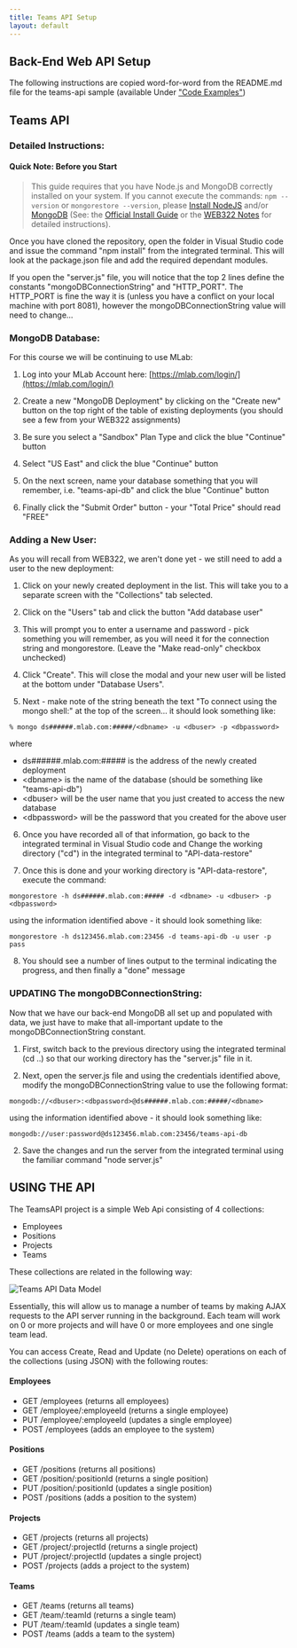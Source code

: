 ```yaml
---
title: Teams API Setup
layout: default
---
```


## Back-End Web API Setup

The following instructions are copied word-for-word from the README.md file for the teams-api sample (available Under <a href="https://github.com/sictweb/web422">"Code Examples"</a>)

## Teams API

<h3>Detailed Instructions:</h3>

<h4>Quick Note: Before you Start</h4>

> This guide requires that you have Node.js and MongoDB correctly installed on your system.  If you cannot execute the commands: `npm --version` or `mongorestore --version`, please [Install NodeJS](https://nodejs.org/) and/or [MongoDB](https://www.mongodb.com/) (See: the [Official Install Guide](https://docs.mongodb.com/manual/administration/install-community/) or the [WEB322 Notes](http://zenit.senecac.on.ca/~patrick.crawford/index.php/web322/course-notes/week8-class1/) for detailed instructions).

Once you have cloned the repository, open the folder in Visual Studio code and issue the command "npm install" from the integrated terminal.  This will look at the package.json file and add the required dependant modules.

If you open the "server.js" file, you will notice that the top 2 lines define the constants "mongoDBConnectionString" and "HTTP_PORT".  The HTTP_PORT is fine the way it is (unless you have a conflict on your local machine with port 8081), however the mongoDBConnectionString value will need to change...

### MongoDB Database:

For this course we will be continuing to use MLab:

1. Log into your MLab Account here: [https://mlab.com/login/](https://mlab.com/login/)

2. Create a new "MongoDB Deployment" by clicking on the "Create new" button on the top right of the table of existing deployments (you should see a few from your WEB322 assignments)

3. Be sure you select a "Sandbox" Plan Type and click the blue "Continue" button

4. Select "US East" and click the blue "Continue" button

5. On the next screen, name your database something that you will remember, i.e. "teams-api-db" and click the blue "Continue" button

6. Finally click the "Submit Order" button - your "Total Price" should read "FREE"

### Adding a New User:

As you will recall from WEB322, we aren't done yet - we still need to add a user to the new deployment:

1. Click on your newly created deployment in the list. This will take you to a separate screen with the "Collections" tab selected.

2. Click on the "Users" tab and click the button "Add database user"

3. This will prompt you to enter a username and password - pick something you will remember, as you will need it for the connection string and mongorestore.  (Leave the "Make read-only" checkbox unchecked)

4. Click "Create".  This will close the modal and your new user will be listed at the bottom under "Database Users".

5. Next - make note of the string beneath the text "To connect using the mongo shell:" at the top of the screen... it should look something like:

`% mongo ds######.mlab.com:#####/<dbname> -u <dbuser> -p <dbpassword>`

where 
	
* ds######.mlab.com:##### is the address of the newly created deployment
* &lt;dbname&gt; is the name of the database (should be something like "teams-api-db")
* &lt;dbuser&gt; will be the user name that you just created to access the new database
* &lt;dbpassword&gt; will be the password that you created for the above user

6. Once you have recorded all of that information, go back to the integrated terminal in Visual Studio code and Change the working directory ("cd") in the integrated terminal to "API-data-restore"

7. Once this is done and your working directory is "API-data-restore", execute the command:

`mongorestore -h ds######.mlab.com:##### -d <dbname> -u <dbuser> -p <dbpassword>`

using the information identified above - it should look something like: 

`mongorestore -h ds123456.mlab.com:23456 -d teams-api-db -u user -p pass`

8. You should see a number of lines output to the terminal indicating the progress, and then finally a "done" message

### UPDATING The mongoDBConnectionString:

Now that we have our back-end MongoDB all set up and populated with data, we just have to make that all-important update to the mongoDBConnectionString constant.

1. First, switch back to the previous directory using the integrated terminal (cd ..) so that our working directory has the "server.js" file in it.

2. Next, open the server.js file and using the credentials identified above, modify the mongoDBConnectionString value to use the following format:

`mongodb://<dbuser>:<dbpassword>@ds######.mlab.com:#####/<dbname>`

using the information identified above - it should look something like: 

`mongodb://user:password@ds123456.mlab.com:23456/teams-api-db`

2. Save the changes and run the server from the integrated terminal using the familiar command "node server.js"

## USING THE API

The TeamsAPI project is a simple Web Api consisting of 4 collections:

* Employees
* Positions
* Projects
* Teams

These collections are related in the following way:

![Teams API Data Model](https://cdn.rawgit.com/sictweb/resources/2f4fa285/teams-api-model-2.png)

Essentially, this will allow us to manage a number of teams by making AJAX requests to the API server running in the background.  Each team will work on 0 or more projects and will have 0 or more employees and one single team lead.

You can access Create, Read and Update (no Delete) operations on each of the collections (using JSON) with the following routes:

#### Employees

* GET /employees (returns all employees)
* GET /employee/:employeeId (returns a single employee)
* PUT /employee/:employeeId (updates a single employee)
* POST /employees (adds an employee to the system)

#### Positions

* GET /positions (returns all positions)
* GET /position/:positionId (returns a single position)
* PUT /position/:positionId (updates a single position)
* POST /positions (adds a position to the system)

#### Projects

* GET /projects (returns all projects)
* GET /project/:projectId (returns a single project)
* PUT /project/:projectId (updates a single project)
* POST /projects (adds a project to the system)

#### Teams

* GET /teams (returns all teams)
* GET /team/:teamId (returns a single team)
* PUT /team/:teamId (updates a single team)
* POST /teams (adds a team to the system)
